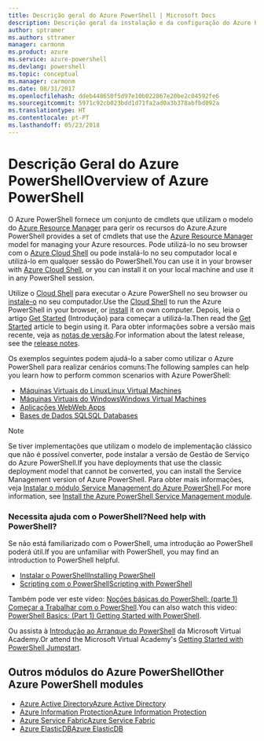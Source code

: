 ```yaml
---
title: Descrição geral do Azure PowerShell | Microsoft Docs
description: Descrição geral da instalação e da configuração do Azure PowerShell.
author: sptramer
ms.author: sttramer
manager: carmonm
ms.product: azure
ms.service: azure-powershell
ms.devlang: powershell
ms.topic: conceptual
ms.manager: carmonm
ms.date: 08/31/2017
ms.openlocfilehash: ddeb448650f5d97e10b022867e20be2c04592fe6
ms.sourcegitcommit: 5971c92cb023bdd1d71fa2ad0a3b378abfbd092a
ms.translationtype: HT
ms.contentlocale: pt-PT
ms.lasthandoff: 05/23/2018
---
```

# <a name="overview-of-azure-powershell"></a><span data-ttu-id="033d0-103">Descrição Geral do Azure PowerShell</span><span class="sxs-lookup"><span data-stu-id="033d0-103">Overview of Azure PowerShell</span></span>

<span data-ttu-id="033d0-104">O Azure PowerShell fornece um conjunto de cmdlets que utilizam o modelo do [Azure Resource Manager](/azure/azure-resource-manager/resource-group-overview) para gerir os recursos do Azure.</span><span class="sxs-lookup"><span data-stu-id="033d0-104">Azure PowerShell provides a set of cmdlets that use the [Azure Resource Manager](/azure/azure-resource-manager/resource-group-overview) model for managing your Azure resources.</span></span> <span data-ttu-id="033d0-105">Pode utilizá-lo no seu browser com o [Azure Cloud Shell](/azure/cloud-shell/overview) ou pode instalá-lo no seu computador local e utilizá-lo em qualquer sessão do PowerShell.</span><span class="sxs-lookup"><span data-stu-id="033d0-105">You can use it in your browser with [Azure Cloud Shell](/azure/cloud-shell/overview), or you can install it on your local machine and use it in any PowerShell session.</span></span>

<span data-ttu-id="033d0-106">Utilize o [Cloud Shell](/azure/cloud-shell/overview) para executar o Azure PowerShell no seu browser ou [instale-o](install-azurerm-ps.md) no seu computador.</span><span class="sxs-lookup"><span data-stu-id="033d0-106">Use the [Cloud Shell](/azure/cloud-shell/overview) to run the Azure PowerShell in your browser, or [install](install-azurerm-ps.md) it on own computer.</span></span> <span data-ttu-id="033d0-107">Depois, leia o artigo [Get Started](get-started-azureps.md) (Introdução) para começar a utilizá-la.</span><span class="sxs-lookup"><span data-stu-id="033d0-107">Then read the [Get Started](get-started-azureps.md) article to begin using it.</span></span> <span data-ttu-id="033d0-108">Para obter informações sobre a versão mais recente, veja as [notas de versão](release-notes-azureps.md).</span><span class="sxs-lookup"><span data-stu-id="033d0-108">For information about the latest release, see the [release notes](release-notes-azureps.md).</span></span>

<span data-ttu-id="033d0-109">Os exemplos seguintes podem ajudá-lo a saber como utilizar o Azure PowerShell para realizar cenários comuns:</span><span class="sxs-lookup"><span data-stu-id="033d0-109">The following samples can help you learn how to perform common scenarios with Azure PowerShell:</span></span>

* [<span data-ttu-id="033d0-110">Máquinas Virtuais do Linux</span><span class="sxs-lookup"><span data-stu-id="033d0-110">Linux Virtual Machines</span></span>](/azure/virtual-machines/virtual-machines-linux-powershell-samples?toc=/powershell/azure/toc.json)
* [<span data-ttu-id="033d0-111">Máquinas Virtuais do Windows</span><span class="sxs-lookup"><span data-stu-id="033d0-111">Windows Virtual Machines</span></span>](/azure/virtual-machines/virtual-machines-windows-powershell-samples?toc=/powershell/azure/toc.json)
* [<span data-ttu-id="033d0-112">Aplicações Web</span><span class="sxs-lookup"><span data-stu-id="033d0-112">Web Apps</span></span>](/azure/app-service-web/app-service-powershell-samples?toc=/powershell/azure/toc.json)
* [<span data-ttu-id="033d0-113">Bases de Dados SQL</span><span class="sxs-lookup"><span data-stu-id="033d0-113">SQL Databases</span></span>](/azure/sql-database/sql-database-powershell-samples?toc=/powershell/azure/toc.json)

> [!NOTE]
> <span data-ttu-id="033d0-114">Se tiver implementações que utilizam o modelo de implementação clássico que não é possível converter, pode instalar a versão de Gestão de Serviço do Azure PowerShell.</span><span class="sxs-lookup"><span data-stu-id="033d0-114">If you have deployments that use the classic deployment model that cannot be converted, you can install the Service Management version of Azure PowerShell.</span></span> <span data-ttu-id="033d0-115">Para obter mais informações, veja [Instalar o módulo Service Management do Azure PowerShell](/powershell/azure/servicemanagement/install-azure-ps).</span><span class="sxs-lookup"><span data-stu-id="033d0-115">For more information, see [Install the Azure PowerShell Service Management module](/powershell/azure/servicemanagement/install-azure-ps).</span></span>


### <a name="need-help-with-powershell"></a><span data-ttu-id="033d0-116">Necessita ajuda com o PowerShell?</span><span class="sxs-lookup"><span data-stu-id="033d0-116">Need help with PowerShell?</span></span>

<span data-ttu-id="033d0-117">Se não está familiarizado com o PowerShell, uma introdução ao PowerShell poderá útil.</span><span class="sxs-lookup"><span data-stu-id="033d0-117">If you are unfamiliar with PowerShell, you may find an introduction to PowerShell helpful.</span></span>

* [<span data-ttu-id="033d0-118">Instalar o PowerShell</span><span class="sxs-lookup"><span data-stu-id="033d0-118">Installing PowerShell</span></span>](/powershell/scripting/installing-windows-powershell)
* [<span data-ttu-id="033d0-119">Scripting com o PowerShell</span><span class="sxs-lookup"><span data-stu-id="033d0-119">Scripting with PowerShell</span></span>](/powershell/scripting/scripting-with-windows-powershell)

<span data-ttu-id="033d0-120">Também pode ver este vídeo: [Noções básicas do PowerShell: (parte 1) Começar a Trabalhar com o PowerShell](https://channel9.msdn.com/Blogs/Taste-of-Premier/PowerShellBasicsPart1).</span><span class="sxs-lookup"><span data-stu-id="033d0-120">You can also watch this video: [PowerShell Basics: (Part 1) Getting Started with PowerShell](https://channel9.msdn.com/Blogs/Taste-of-Premier/PowerShellBasicsPart1).</span></span>

<span data-ttu-id="033d0-121">Ou assista à [Introdução ao Arranque do PowerShell](https://mva.microsoft.com/liveevents/powershell-jumpstart) da Microsoft Virtual Academy.</span><span class="sxs-lookup"><span data-stu-id="033d0-121">Or attend the Microsoft Virtual Academy's [Getting Started with PowerShell Jumpstart](https://mva.microsoft.com/liveevents/powershell-jumpstart).</span></span>

## <a name="other-azure-powershell-modules"></a><span data-ttu-id="033d0-122">Outros módulos do Azure PowerShell</span><span class="sxs-lookup"><span data-stu-id="033d0-122">Other Azure PowerShell modules</span></span>

* [<span data-ttu-id="033d0-123">Azure Active Directory</span><span class="sxs-lookup"><span data-stu-id="033d0-123">Azure Active Directory</span></span>](/powershell/azure/active-directory/)
* [<span data-ttu-id="033d0-124">Azure Information Protection</span><span class="sxs-lookup"><span data-stu-id="033d0-124">Azure Information Protection</span></span>](/powershell/azure/aip/)
* [<span data-ttu-id="033d0-125">Azure Service Fabric</span><span class="sxs-lookup"><span data-stu-id="033d0-125">Azure Service Fabric</span></span>](/powershell/azure/service-fabric/)
* [<span data-ttu-id="033d0-126">Azure ElasticDB</span><span class="sxs-lookup"><span data-stu-id="033d0-126">Azure ElasticDB</span></span>](/powershell/azure/elasticdbjobs/)
